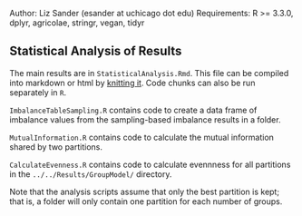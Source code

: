 Author: Liz Sander (esander at uchicago dot edu)
Requirements: R >= 3.3.0, dplyr, agricolae, stringr, vegan, tidyr

## Statistical Analysis of Results

The main results are in `StatisticalAnalysis.Rmd`. This file can be
compiled into markdown or html by
[knitting it](http://kbroman.org/knitr_knutshell/pages/Rmarkdown.html). Code
chunks can also be run separately in `R`.

`ImbalanceTableSampling.R` contains code to create a data frame of
imbalance values from the sampling-based imbalance results in a
folder.

`MutualInformation.R` contains code to calculate the mutual
information shared by two partitions.

`CalculateEvenness.R` contains code to calculate evennness for all
partitions in the `../../Results/GroupModel/` directory.

Note that the analysis scripts assume that only the best partition is
kept; that is, a folder will only contain one partition for each
number of groups.
